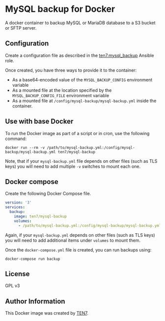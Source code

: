 # MySQL backup for Docker

A docker container to backup MySQL or MariaDB database to a S3 bucket or SFTP server.

## Configuration

Create a configuration file as described in the [ten7.mysql_backup](https://github.com/ten7/mysql-backup) Ansible role.

Once created, you have three ways to provide it to the container:
* As a base64-encoded value of the `MYSQL_BACKUP_CONFIG` environment variable
* As a mounted file at the location specified by the `MYSQL_BACKUP_CONFIG_FILE` environment variable
* As a mounted file at `/config/mysql-backup/mysql-backup.yml` inside the container.

## Use with base Docker

To run the Docker image as part of a script or in cron, use the following command:

```shell
docker run --rm -v /path/to/mysql-backup.yml:/config/mysql-backup/mysql-backup.yml ten7/mysql-backup
```

Note, that if your `mysql-backup.yml` file depends on other files (such as TLS keys) you will need to add multiple `-v` switches to mount each one.

## Docker compose

Create the following Docker Compose file.

```yaml
version: '3'
services:
  backup:
    image: ten7/mysql-backup
    volumes:
      - /path/to/mysql-backup.yml:/config/mysql-backup/mysql-backup.yml
```

Again, if your `mysql-backup.yml` depends on other files (such as TLS keys) you will need to add additional items under `volumes` to mount them.

Once the `docker-compose.yml` file is created, you can run backups using:

```shell
docker-compose run backup
```

## License

GPL v3

## Author Information

This Docker image was created by [TEN7](https://ten7.com/).

